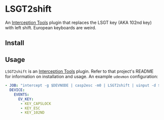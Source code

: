 # LSGT2shift

An [Interception Tools](https://gitlab.com/interception/linux/tools) plugin
that replaces the LSGT key (AKA 102nd key) with left shift. European keyboards
are weird.

## Install

## Usage

`LSGT2shift` is an [Interception Tools](https://gitlab.com/interception/linux/tools)
plugin. Refer to that project's README for information on installation and
usage. An example `udevmon` configuration:

``` yaml
- JOB: "intercept -g $DEVNODE | casp2esc -m0 | LSGT2shift | uinput -d $DEVNODE"
  DEVICE:
    EVENTS:
      EV_KEY:
       - KEY_CAPSLOCK
       - KEY_ESC
       - KEY_102ND
```

